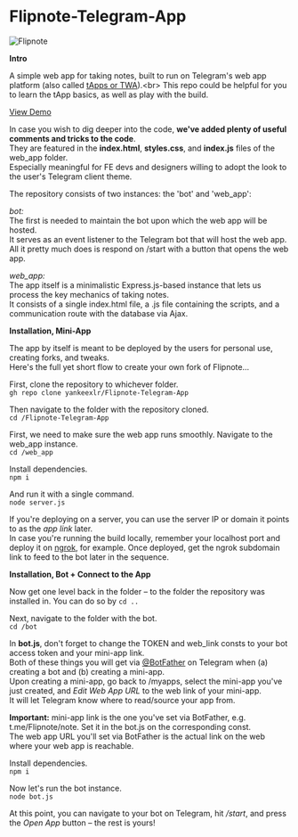 # Flipnote-Telegram-App

![Flipnote](https://i.imgur.com/xti9I53.png)

**Intro**

A simple web app for taking notes, built to run on Telegram's web app platform (also called [tApps or TWA](https://docs.twa.dev/docs/introduction/about-platform")).<br>
This repo could be helpful for you to learn the tApp basics, as well as play with the build.

[View Demo](https://t.me/FlipnoteBot)

In case you wish to dig deeper into the code, **we've added plenty of useful comments and tricks to the code**.<br> They are featured in the **index.html**, **styles.css**, and **index.js** files of the web_app folder.<br> Especially meaningful for FE devs and designers willing to adopt the look to the user's Telegram client theme.

The repository consists of two instances: the 'bot' and 'web_app':

*bot:*<br>
The first is needed to maintain the bot upon which the web app will be hosted.<br> It serves as an event listener to the Telegram bot that will host the web app. All it pretty much does is respond on /start with a button that opens the web app.

*web_app:*<br>
The app itself is a minimalistic Express.js-based instance that lets us process the key mechanics of taking notes.<br> It consists of a single index.html file, a .js file containing the scripts, and a communication route with the database via Ajax.

**Installation, Mini-App**

The app by itself is meant to be deployed by the users for personal use, creating forks, and tweaks.<br>
Here's the full yet short flow to create your own fork of Flipnote...

First, clone the repository to whichever folder.<br>
```gh repo clone yankeexlr/Flipnote-Telegram-App```

Then navigate to the folder with the repository cloned.<br>
```cd /Flipnote-Telegram-App```

First, we need to make sure the web app runs smoothly. Navigate to the web_app instance.<br>
```cd /web_app```

Install dependencies.<br>
```npm i```

And run it with a single command.<br>
```node server.js```

If you're deploying on a server, you can use the server IP or domain it points to as the *app link* later.<br>
In case you're running the build locally, remember your localhost port and deploy it on [ngrok](https://www.youtube.com/watch?v=DCxt9SAnkyc&ab_channel=Pentacode), for example. Once deployed, get the ngrok subdomain link to feed to the bot later in the sequence.<br>


**Installation, Bot + Connect to the App**

Now get one level back in the folder – to the folder the repository was installed in. You can do so by ```cd ..```

Next, navigate to the folder with the bot.<br>
```cd /bot```

In **bot.js**, don't forget to change the TOKEN and web_link consts to your bot access token and your mini-app link.<br>
Both of these things you will get via [@BotFather](https://t.me/BotFather) on Telegram when (a) creating a bot and (b) creating a mini-app.<br>
Upon creating a mini-app, go back to /myapps, select the mini-app you've just created, and *Edit Web App URL* to the web link of your mini-app.<br>
It will let Telegram know where to read/source your app from.

**Important:** mini-app link is the one you've set via BotFather, e.g. t.me/Flipnote/note. Set it in the bot.js on the corresponding const.<br>
The web app URL you'll set via BotFather is the actual link on the web where your web app is reachable.<br>

Install dependencies.<br>
```npm i```

Now let's run the bot instance.<br>
```node bot.js```

At this point, you can navigate to your bot on Telegram, hit */start*, and press the *Open App* button – the rest is yours!

